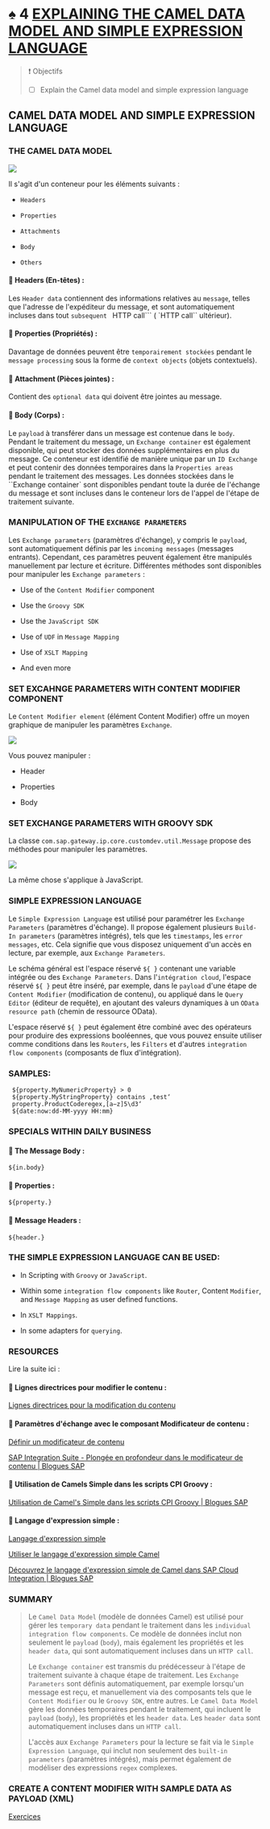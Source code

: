# ♠ 4 [EXPLAINING THE CAMEL DATA MODEL AND SIMPLE EXPRESSION LANGUAGE](https://learning.sap.com/learning-journeys/developing-with-sap-integration-suite/using-message-monitoring-and-logging_cbf56a9f-63f2-4fe2-af39-43cc48b490c8)

> :exclamation: Objectifs
>
> - [ ] Explain the Camel data model and simple expression language

## CAMEL DATA MODEL AND SIMPLE EXPRESSION LANGUAGE

### THE CAMEL DATA MODEL

![](./RESSOURCES/CLD900_20_U4L4_001_scr.png)

Il s'agit d'un conteneur pour les éléments suivants :

- `Headers`

- `Properties`

- `Attachments`

- `Body`

- `Others`

#### :small_red_triangle_down: Headers (En-têtes) :

Les `Header data` contiennent des informations relatives au `message`, telles que l'adresse de l'expéditeur du message, et sont automatiquement incluses dans tout `subsequent ` HTTP call``` ( `HTTP call`` ultérieur).

#### :small_red_triangle_down: Properties (Propriétés) :

Davantage de données peuvent être `temporairement stockées` pendant le `message processing` sous la forme de `context objects` (objets contextuels).

#### :small_red_triangle_down: Attachment (Pièces jointes) :

Contient des `optional data` qui doivent être jointes au message.

#### :small_red_triangle_down: Body (Corps) :

Le `payload` à transférer dans un message est contenue dans le `body`. Pendant le traitement du message, un `Exchange container` est également disponible, qui peut stocker des données supplémentaires en plus du message. Ce conteneur est identifié de manière unique par un `ID Exchange` et peut contenir des données temporaires dans la `Properties areas` pendant le traitement des messages. Les données stockées dans le ``Exchange container` sont disponibles pendant toute la durée de l'échange du message et sont incluses dans le conteneur lors de l'appel de l'étape de traitement suivante.

### MANIPULATION OF THE `EXCHANGE PARAMETERS`

Les `Exchange parameters` (paramètres d'échange), y compris le `payload`, sont automatiquement définis par les `incoming messages` (messages entrants). Cependant, ces paramètres peuvent également être manipulés manuellement par lecture et écriture. Différentes méthodes sont disponibles pour manipuler les `Exchange parameters` :

- Use of the `Content Modifier` component

- Use the `Groovy SDK`

- Use the `JavaScript SDK`

- Use of `UDF` in `Message Mapping`

- Use of `XSLT Mapping`

- And even more

### SET EXCAHNGE PARAMETERS WITH CONTENT MODIFIER COMPONENT

Le `Content Modifier element` (élément Content Modifier) offre un moyen graphique de manipuler les paramètres `Exchange`.

![](./RESSOURCES/CLD900_20_U4L4_002_scr.png)

Vous pouvez manipuler :

- Header

- Properties

- Body

### SET EXCHANGE PARAMETERS WITH GROOVY SDK

La classe `com.sap.gateway.ip.core.customdev.util.Message` propose des méthodes pour manipuler les paramètres.

![](./RESSOURCES/CLD900_20_U4L4_003_scr.png)

La même chose s'applique à JavaScript.

### SIMPLE EXPRESSION LANGUAGE

Le `Simple Expression Language` est utilisé pour paramétrer les `Exchange Parameters` (paramètres d'échange). Il propose également plusieurs `Build-In parameters` (paramètres intégrés), tels que les `timestamps`, les `error messages`, etc. Cela signifie que vous disposez uniquement d'un accès en lecture, par exemple, aux `Exchange Parameters`.

Le schéma général est l'espace réservé `${ }` contenant une variable intégrée ou des `Exchange Parameters`. Dans l'`intégration cloud`, l'espace réservé `${ }` peut être inséré, par exemple, dans le `payload` d'une étape de `Content Modifier` (modification de contenu), ou appliqué dans le `Query Editor` (éditeur de requête), en ajoutant des valeurs dynamiques à un `OData resource path` (chemin de ressource OData).

L'espace réservé `${ }` peut également être combiné avec des opérateurs pour produire des expressions booléennes, que vous pouvez ensuite utiliser comme conditions dans les `Routers`, les `Filters` et d'autres `integration flow components` (composants de flux d'intégration).

### SAMPLES:

     ${property.MyNumericProperty} > 0
     ${property.MyStringProperty} contains ‚test‘
     property.ProductCoderegex‚[a−z]5\d3‘
     ${date:now:dd-MM-yyyy HH:mm}

### SPECIALS WITHIN DAILY BUSINESS

#### :small_red_triangle_down: The Message Body :

`${in.body}`

#### :small_red_triangle_down: Properties :

`${property.}`

#### :small_red_triangle_down: Message Headers :

`${header.}`

### THE SIMPLE EXPRESSION LANGUAGE CAN BE USED:

- In Scripting with `Groovy` or `JavaScript`.

- Within some `integration flow components` like `Router`, Content `Modifier`, and `Message Mapping` as user defined functions.

- In `XSLT Mappings`.

- In some adapters for `querying`.

### RESOURCES

Lire la suite ici :

#### :small_red_triangle_down: Lignes directrices pour modifier le contenu :

[Lignes directrices pour la modification du contenu](https://help.sap.com/docs/CLOUD_INTEGRATION/368c481cd6954bdfa5d0435479fd4eaf/6a7c9a10886a4465a10481375837bb15.html?locale=en-US)

#### :small_red_triangle_down: Paramètres d'échange avec le composant Modificateur de contenu :

[Définir un modificateur de contenu](https://help.sap.com/docs/CLOUD_INTEGRATION/368c481cd6954bdfa5d0435479fd4eaf/8f04a707843a40bf9f6e07ed55b93034.html)

[SAP Integration Suite - Plongée en profondeur dans le modificateur de contenu | Blogues SAP](https://blogs.sap.com/2021/12/03/sap-integration-suite-deep-dive-into-content-modifier/)

#### :small_red_triangle_down: Utilisation de Camels Simple dans les scripts CPI Groovy :

[Utilisation de Camel's Simple dans les scripts CPI Groovy | Blogues SAP](https://blogs.sap.com/2018/04/05/using-camels-simple-in-cpi-groovy-scripts/)

#### :small_red_triangle_down: Langage d'expression simple :

[Langage d'expression simple](https://help.sap.com/docs/link-disclaimer?site=https%3A%2F%2Fcamel.apache.org%2Fcomponents%2Fnext%2Flanguages%2Fsimple-language.html)

[Utiliser le langage d'expression simple Camel](https://help.sap.com/docs/CLOUD_INTEGRATION/368c481cd6954bdfa5d0435479fd4eaf/4688083fad6546c1ba25a06d4ffb9fae.html?locale=en-US&q=Camel)

[Découvrez le langage d'expression simple de Camel dans SAP Cloud Integration | Blogues SAP](https://blogs.sap.com/2016/11/25/get-to-know-camels-simple-expression-language-in-hci/)

### SUMMARY

> Le `Camel Data Model` (modèle de données Camel) est utilisé pour gérer les `temporary data` pendant le traitement dans les `individual integration flow components`. Ce modèle de données inclut non seulement le `payload` (`body`), mais également les propriétés et les `header data`, qui sont automatiquement incluses dans un `HTTP call`.
>
> Le `Exchange container` est transmis du prédécesseur à l'étape de traitement suivante à chaque étape de traitement. Les `Exchange Parameters` sont définis automatiquement, par exemple lorsqu'un message est reçu, et manuellement via des composants tels que le `Content Modifier` ou le `Groovy SDK`, entre autres. Le `Camel Data Model` gère les données temporaires pendant le traitement, qui incluent le `payload` (`body`), les propriétés et les `header data`. Les `header data` sont automatiquement incluses dans un `HTTP call`.
>
> L'accès aux `Exchange Parameters` pour la lecture se fait via le `Simple Expression Language`, qui inclut non seulement des `built-in parameters` (paramètres intégrés), mais permet également de modéliser des expressions `regex` complexes.

### CREATE A CONTENT MODIFIER WITH SAMPLE DATA AS PAYLOAD (XML)

[Exercices](https://learning.sap.com/learning-journeys/developing-with-sap-integration-suite/explaining-the-camel-data-model-and-simple-expression-language_a5b1158e-da28-4dcf-818c-4273126903e7)
